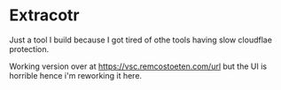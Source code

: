 # Extracotr

Just a tool I build because I got tired of othe tools having slow cloudflae protection. 

Working version over at https://vsc.remcostoeten.com/url but the UI is horrible hence i'm reworking it here.
